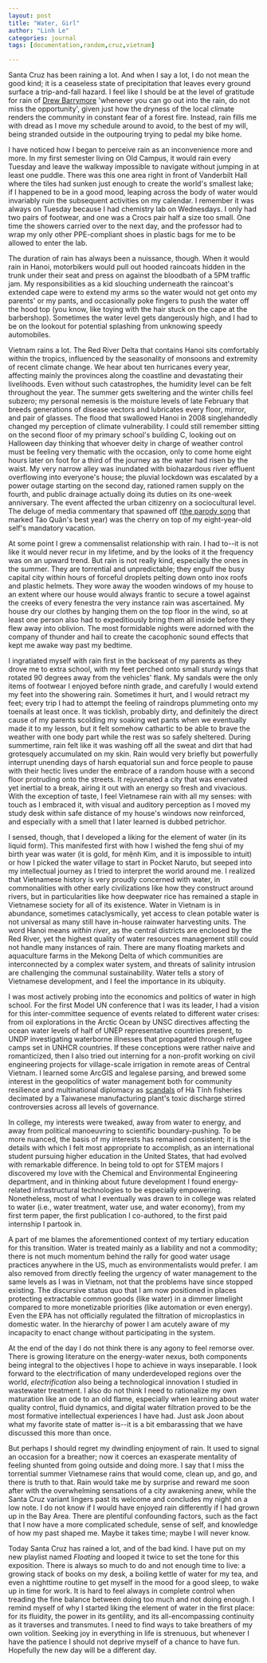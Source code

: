 ```yaml
---
layout: post
title: "Water, Girl"
author: "Linh Le"
categories: journal
tags: [documentation,random,cruz,vietnam]

---
```

Santa Cruz has been raining a lot. And when I say a lot, I do not mean the good kind; it is a ceaseless state of precipitation that leaves every ground surface a trip-and-fall hazard. I feel like I should be at the level of gratitude for rain of [Drew Barrymore](https://www.youtube.com/shorts/lcE717XL8qE) 'whenever you can go out into the rain, do not miss the opportunity', given just how the dryness of the local climate renders the community in constant fear of a forest fire. Instead, rain fills me with dread as I move my schedule around to avoid, to the best of my will, being stranded outside in the outpouring trying to pedal my bike home.

I have noticed how I began to perceive rain as an inconvenience more and more. In my first semester living on Old Campus, it would rain every Tuesday and leave the walkway impossible to navigate without jumping in at least one puddle. There was this one area right in front of Vanderbilt Hall where the tiles had sunken just enough to create the world's smallest lake; if I happened to be in a good mood, leaping across the body of water would invariably ruin the subsequent activities on my calendar. I remember it was always on Tuesday because I had chemistry lab on Wednesdays. I only had two pairs of footwear, and one was a Crocs pair half a size too small. One time the showers carried over to the next day, and the professor had to wrap my only other PPE-compliant shoes in plastic bags for me to be allowed to enter the lab.

The duration of rain has always been a nuissance, though. When it would rain in Hanoi, motorbikers would pull out hooded raincoats hidden in the trunk under their seat and press on against the bloodbath of a 5PM traffic jam. My responsibilities as a kid slouching underneath the raincoat's extended cape were to extend my arms so the water would not get onto my parents' or my pants, and occasionally poke fingers to push the water off the hood top (you know, like toying with the hair stuck on the cape at the barbershop). Sometimes the water level gets dangerously high, and I had to be on the lookout for potential splashing from unknowing speedy automobiles.

Vietnam rains a lot. The Red River Delta that contains Hanoi sits comfortably within the tropics, influenced by the seasonality of monsoons and extremity of recent climate change. We hear about ten hurricanes every year, affecting mainly the provinces along the coastline and devastating their livelihoods. Even without such catastrophes, the humidity level can be felt throughout the year. The summer gets sweltering and the winter chills feel subzero; my personal nemesis is the moisture levels of late February that breeds generations of disease vectors and lubricates every floor, mirror, and pair of glasses. The flood that swallowed Hanoi in 2008 singlehandedly changed my perception of climate vulnerability. I could still remember sitting on the second floor of my primary school's building C, looking out on Halloween day thinking that whoever deity in charge of weather control must be feeling very thematic with the occasion, only to come home eight hours later on foot for a third of the journey as the water had risen by the waist. My very narrow alley was inundated with biohazardous river effluent overflowing into everyone's house; the pluvial lockdown was escalated by a power outage starting on the second day, rationed ramen supply on the fourth, and public drainage actually doing its duties on its one-week anniversary. The event affected the urban citizenry on a sociocultural level. The deluge of media commentary that spawned off ([the parody song](https://www.youtube.com/watch?v=tOACu8YVRyM) that marked Táo Quân's best year) was the cherry on top of my eight-year-old self's mandatory vacation.

At some point I grew a commensalist relationship with rain. I had to--it is not like it would never recur in my lifetime, and by the looks of it the frequency was on an upward trend. But rain is not really kind, especially the ones in the summer. They are torrential and unpredictable; they engulf the busy capital city within hours of forceful droplets pelting down onto inox roofs and plastic helmets. They wore away the wooden windows of my house to an extent where our house would always frantic to secure a towel against the creeks of every fenestra the very instance rain was ascertained. My house dry our clothes by hanging them on the top floor in the wind, so at least one person also had to expeditiously bring them all inside before they flew away into oblivion. The most formidable nights were adorned with the company of thunder and hail to create the cacophonic sound effects that kept me awake way past my bedtime.

I ingratiated myself with rain first in the backseat of my parents as they drove me to extra school, with my feet perched onto small sturdy wings that rotated 90 degrees away from the vehicles' flank. My sandals were the only items of footwear I enjoyed before ninth grade, and carefully I would extend my feet into the showering rain. Sometimes it hurt, and I would retract my feet; every trip I had to attempt the feeling of raindrops plummeting onto my toenails at least once. It was ticklish, probably dirty, and definitely the direct cause of my parents scolding my soaking wet pants when we eventually made it to my lesson, but it felt somehow cathartic to be able to brave the weather with one body part while the rest was so safely sheltered. During summertime, rain felt like it was washing off all the sweat and dirt that had grotesquely accumulated on my skin. Rain would very briefly but powerfully interrupt unending days of harsh equatorial sun and force people to pause with their hectic lives under the embrace of a random house with a second floor protruding onto the streets. It rejuvenated a city that was enervated yet inertial to a break, airing it out with an energy so fresh and vivacious. With the exception of taste, I feel Vietnamese rain with all my senses: with touch as I embraced it, with visual and auditory perception as I moved my study desk within safe distance of my house's windows now reinforced, and especially with a smell that I later learned is dubbed petrichor. 

I sensed, though, that I developed a liking for the element of water (in its liquid form). This manifested first with how I wished the feng shui of my birth year was water (it is gold, for mệnh Kim, and it is impossible to intuit) or how I picked the water village to start in Pocket Naruto, but seeped into my intellectual journey as I tried to interpret the world around me. I realized that Vietnamese history is very proudly concerned with water, in commonalities with other early civilizations like how they construct around rivers, but in particularities like how deepwater rice has remained a staple in Vietnamese society for all of its existence. Water in Vietnam is in abundance, sometimes cataclysmically, yet access to clean potable water is not universal as many still have in-house rainwater harvesting units. The word Hanoi means <em>within river</em>, as the central districts are enclosed by the Red River, yet the highest quality of water resources management still could not handle many instances of rain. There are many floating markets and aquaculture farms in the Mekong Delta of which communities are interconnected by a complex water system, and threats of salinity intrusion are challenging the communal sustainability. Water tells a story of Vietnamese development, and I feel the importance in its ubiquity.

I was most actively probing into the economics and politics of water in high school. For the first Model UN conference that I was its leader, I had a vision for this inter-committee sequence of events related to different water crises: from oil explorations in the Arctic Ocean by UNSC directives affecting the ocean water levels of half of UNEP representative countries present, to UNDP investigating waterborne illnesses that propagated through refugee camps set in UNHCR countries. If these conceptions were rather naive and romanticized, then I also tried out interning for a non-profit working on civil engineering projects for village-scale irrigation in remote areas of Central Vietnam. I learned some ArcGIS and legalese parsing, and brewed some interest in the geopolitics of water management both for community resilience and multinational diplomacy as [scandals](https://en.wikipedia.org/wiki/Formosa_Ha_Tinh_Steel) of Hà Tĩnh fisheries decimated by a Taiwanese manufacturing plant's toxic discharge stirred controversies across all levels of governance.

In college, my interests were tweaked, away from water to energy, and away from political manoeuvring to scientific boundary-pushing. To be more nuanced, the basis of my interests has remained consistent; it is the details with which I felt most appropriate to accomplish, as an international student pursuing higher education in the United States, that had evolved with remarkable difference. In being told to opt for STEM majors I discovered my love with the Chemical and Environmental Engineering department, and in thinking about future development I found energy-related infrastructural technologies to be especially empowering. Nonetheless, most of what I eventually was drawn to in college was related to water (i.e., water treatment, water use, and water economy), from my first term paper, the first publication I co-authored, to the first paid internship I partook in.

A part of me blames the aforementioned context of my tertiary education for this transition. Water is treated mainly as a liability and not a commodity; there is not much momentum behind the rally for good water usage practices anywhere in the US, much as environmentalists would prefer. I am also removed from directly feeling the urgency of water management to the same levels as I was in Vietnam, not that the problems have since stopped existing. The discursive status quo that I am now positioned in places protecting extractable common goods (like water) in a dimmer limelight compared to more monetizable priorities (like automation or even energy). Even the EPA has not officially regulated the filtration of microplastics in domestic water. In the hierarchy of power I am acutely aware of my incapacity to enact change without participating in the system.

At the end of the day I do not think there is any agony to feel remorse over. There is growing literature on the energy-water nexus, both components being integral to the objectives I hope to achieve in ways inseparable. I look forward to the electrification of many underdeveloped regions over the world, <em>electrification</em> also being a technological innovation I studied in wastewater treatment. I also do not think I need to rationalize my own maturation like an ode to an old flame, especially when learning about water quality control, fluid dynamics, and digital water filtration proved to be the most formative intellectual experiences I have had. Just ask Joon about what my favorite state of matter is--it is a bit embarassing that we have discussed this more than once.

But perhaps I should regret my dwindling enjoyment of rain. It used to signal an occasion for a breather; now it coerces an exasperate mentality of feeling shunted from going outside and doing more. I say that I miss the torrential summer Vietnamese rains that would come, clean up, and go, and there is truth to that. Rain would take me by surprise and reward me soon after with the overwhelming sensations of a city awakening anew, while the Santa Cruz variant lingers past its welcome and concludes my night on a low note. I do not know if I would have enjoyed rain differently if I had grown up in the Bay Area. There are plentiful confounding factors, such as the fact that I now have a more complicated schedule, sense of self, and knowledge of how my past shaped me. Maybe it takes time; maybe I will never know.

Today Santa Cruz has rained a lot, and of the bad kind. I have put on my new playlist named <em>Floating</em> and looped it twice to set the tone for this exposition. There is always so much to do and not enough time to live: a growing stack of books on my desk, a boiling kettle of water for my tea, and even a nighttime routine to get myself in the mood for a good sleep, to wake up in time for work. It is hard to feel always in complete control when treading the fine balance between doing too much and not doing enough. I remind myself of why I started liking the element of water in the first place: for its fluidity, the power in its gentility, and its all-encompassing continuity as it traverses and transmutes. I need to find ways to take breathers of my own volition. Seeking joy in everything in life is strenuous, but whenever I have the patience I should not deprive myself of a chance to have fun. Hopefully the new day will be a different day.